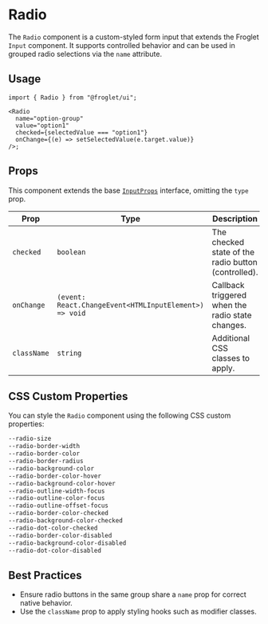# Radio

The `Radio` component is a custom-styled form input that extends the Froglet `Input` component. It supports controlled behavior and can be used in grouped radio selections via the `name` attribute.

## Usage

```tsx
import { Radio } from "@froglet/ui";

<Radio
  name="option-group"
  value="option1"
  checked={selectedValue === "option1"}
  onChange={(e) => setSelectedValue(e.target.value)}
/>;
```

## Props

This component extends the base [`InputProps`](../Input/Input.tsx) interface, omitting the `type` prop.

| Prop        | Type                                                   | Description                                         |
| ----------- | ------------------------------------------------------ | --------------------------------------------------- |
| `checked`   | `boolean`                                              | The checked state of the radio button (controlled). |
| `onChange`  | `(event: React.ChangeEvent<HTMLInputElement>) => void` | Callback triggered when the radio state changes.    |
| `className` | `string`                                               | Additional CSS classes to apply.                    |

## CSS Custom Properties

You can style the `Radio` component using the following CSS custom properties:

```css
--radio-size
--radio-border-width
--radio-border-color
--radio-border-radius
--radio-background-color
--radio-border-color-hover
--radio-background-color-hover
--radio-outline-width-focus
--radio-outline-color-focus
--radio-outline-offset-focus
--radio-border-color-checked
--radio-background-color-checked
--radio-dot-color-checked
--radio-border-color-disabled
--radio-background-color-disabled
--radio-dot-color-disabled
```

## Best Practices

- Ensure radio buttons in the same group share a `name` prop for correct native behavior.
- Use the `className` prop to apply styling hooks such as modifier classes.
